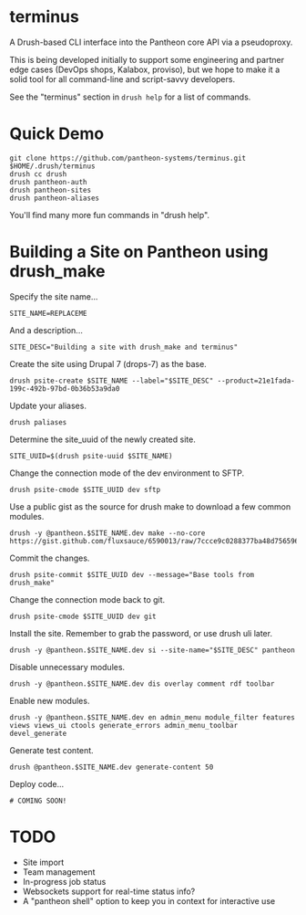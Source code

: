 terminus
========

A Drush-based CLI interface into the Pantheon core API via a pseudoproxy.

This is being developed initially to support some engineering and partner edge cases (DevOps shops, Kalabox, proviso), but we hope to make it a solid tool for all command-line and script-savvy developers.

See the "terminus" section in `drush help` for a list of commands.

Quick Demo
==========

    git clone https://github.com/pantheon-systems/terminus.git $HOME/.drush/terminus
    drush cc drush
    drush pantheon-auth
    drush pantheon-sites
    drush pantheon-aliases

You'll find many more fun commands in "drush help".

Building a Site on Pantheon using drush_make
============================================

Specify the site name...

    SITE_NAME=REPLACEME

And a description...

    SITE_DESC="Building a site with drush_make and terminus"

Create the site using Drupal 7 (drops-7) as the base.

    drush psite-create $SITE_NAME --label="$SITE_DESC" --product=21e1fada-199c-492b-97bd-0b36b53a9da0

Update your aliases.

    drush paliases

Determine the site_uuid of the newly created site.

    SITE_UUID=$(drush psite-uuid $SITE_NAME)

Change the connection mode of the dev environment to SFTP.

    drush psite-cmode $SITE_UUID dev sftp

Use a public gist as the source for drush make to download a few common modules.

    drush -y @pantheon.$SITE_NAME.dev make --no-core https://gist.github.com/fluxsauce/6590013/raw/7ccce9c0288377ba48d756596bb52c92b4acf736/gistfile1.txt

Commit the changes.

    drush psite-commit $SITE_UUID dev --message="Base tools from drush_make"

Change the connection mode back to git.

    drush psite-cmode $SITE_UUID dev git

Install the site. Remember to grab the password, or use drush uli later.

    drush -y @pantheon.$SITE_NAME.dev si --site-name="$SITE_DESC" pantheon

Disable unnecessary modules.

    drush -y @pantheon.$SITE_NAME.dev dis overlay comment rdf toolbar

Enable new modules.

    drush -y @pantheon.$SITE_NAME.dev en admin_menu module_filter features views views_ui ctools generate_errors admin_menu_toolbar devel_generate

Generate test content.

    drush @pantheon.$SITE_NAME.dev generate-content 50

Deploy code...

    # COMING SOON!

TODO
====

- Site import
- Team management
- In-progress job status
- Websockets support for real-time status info?
- A "pantheon shell" option to keep you in context for interactive use
